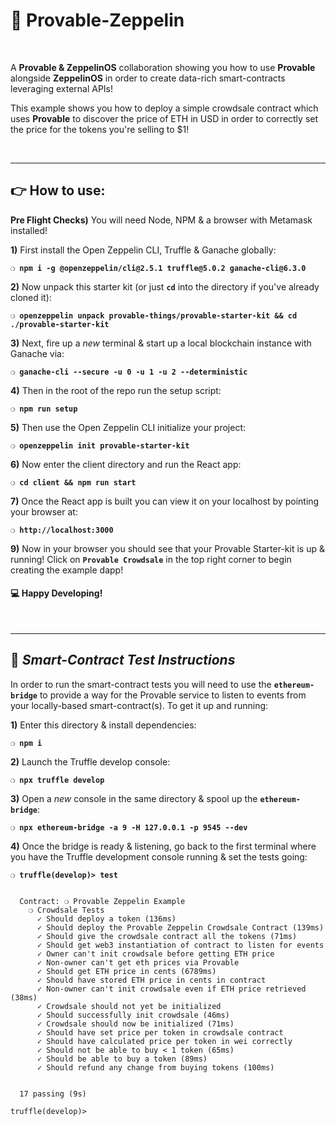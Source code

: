 # :lock_with_ink_pen: Provable-Zeppelin

&nbsp;

A __Provable & ZeppelinOS__ collaboration showing you how to use __Provable__ alongside __ZeppelinOS__ in order to create data-rich smart-contracts leveraging external APIs!

This example shows you how to deploy a simple crowdsale contract which uses __Provable__ to discover the price of ETH in USD in order to correctly set the price for the tokens you're selling to $1!

&nbsp;

***

## :point_right: How to use:

__Pre Flight Checks)__ You will need Node, NPM & a browser with Metamask installed!

__1)__ First install the Open Zeppelin CLI, Truffle & Ganache globally:

__`❍ npm i -g @openzeppelin/cli@2.5.1 truffle@5.0.2 ganache-cli@6.3.0`__

__2)__ Now unpack this starter kit (or just __`cd`__ into the directory if you've already cloned it):

__`❍ openzeppelin unpack provable-things/provable-starter-kit && cd ./provable-starter-kit`__

__3)__ Next, fire up a _new_ terminal & start up a local blockchain instance with Ganache via:

__`❍ ganache-cli --secure -u 0 -u 1 -u 2 --deterministic`__

__4)__ Then in the root of the repo run the setup script:

__`❍ npm run setup`__

__5)__ Then use the Open Zeppelin CLI initialize your project:

__`❍ openzeppelin init provable-starter-kit`__

__6)__ Now enter the client directory and run the React app:

__`❍ cd client && npm run start`__

__7)__ Once the React app is built you can view it on your localhost by pointing your browser at:

__`❍ http://localhost:3000`__

__9)__ Now in your browser you should see that your Provable Starter-kit is up & running! Click on __`Provable Crowdsale`__ in the top right corner to begin creating the example dapp!

#### :computer: Happy Developing!

&nbsp;

***

## :page_with_curl:  _Smart-Contract Test Instructions_

In order to run the smart-contract tests you will need to use the __`ethereum-bridge`__ to provide a way for the Provable service to listen to events from your locally-based smart-contract(s). To get it up and running:

**1)** Enter this directory & install dependencies:

__`❍ npm i`__

**2)** Launch the Truffle develop console:

__`❍ npx truffle develop`__

**3)** Open a _new_ console in the same directory & spool up the __`ethereum-bridge`__:

__`❍ npx ethereum-bridge -a 9 -H 127.0.0.1 -p 9545 --dev`__

**4)** Once the bridge is ready & listening, go back to the first terminal where you have the Truffle development console running & set the tests going:

__`❍ truffle(develop)> test`__

```

  Contract: ❍ Provable Zeppelin Example
    ❍ Crowdsale Tests
      ✓ Should deploy a token (136ms)
      ✓ Should deploy the Provable Zeppelin Crowdsale Contract (139ms)
      ✓ Should give the crowdsale contract all the tokens (71ms)
      ✓ Should get web3 instantiation of contract to listen for events
      ✓ Owner can't init crowdsale before getting ETH price
      ✓ Non-owner can't get eth prices via Provable
      ✓ Should get ETH price in cents (6789ms)
      ✓ Should have stored ETH price in cents in contract
      ✓ Non-owner can't init crowdsale even if ETH price retrieved (38ms)
      ✓ Crowdsale should not yet be initialized
      ✓ Should successfully init crowdsale (46ms)
      ✓ Crowdsale should now be initialized (71ms)
      ✓ Should have set price per token in crowdsale contract
      ✓ Should have calculated price per token in wei correctly
      ✓ Should not be able to buy < 1 token (65ms)
      ✓ Should be able to buy a token (89ms)
      ✓ Should refund any change from buying tokens (100ms)


  17 passing (9s)

truffle(develop)>

```
